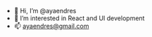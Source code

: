 - 👋 Hi, I’m @ayaendres
- 👀 I’m interested in React and UI development
- 📫 ayaendres@gmail.com

<!---
ayaendres/ayaendres is a ✨ special ✨ repository because its `README.md` (this file) appears on your GitHub profile.
You can click the Preview link to take a look at your changes.
--->
